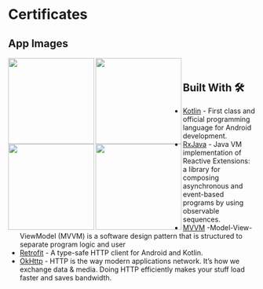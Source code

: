 # Certificates

## App Images
<p>
<img src="https://m7madmagdy.github.io/pages/1.png" width="175px" align="left">
<img src="https://m7madmagdy.github.io/pages/2.png" width="175px" align="left">
<img src="https://m7madmagdy.github.io/pages/3.png" width="175px" align="left">
<img src="https://m7madmagdy.github.io/pages/4.png" width="175px" align="left">
<p/>
<br/>

 ## Built With 🛠
- [Kotlin](https://kotlinlang.org/) - First class and official programming language for Android development.
- [RxJava](https://github.com/ReactiveX/RxJava) - Java VM implementation of Reactive Extensions: a library for composing asynchronous and event-based programs by using observable sequences.
- [MVVM](https://developer.android.com/topic/architecture) -Model-View-ViewModel (MVVM) is a software design pattern that is structured to separate program logic and user
- [Retrofit](https://github.com/square/retrofit) - A type-safe HTTP client for Android and Kotlin.
- [OkHttp](https://square.github.io/okhttp/) - HTTP is the way modern applications network. It’s how we exchange data & media. Doing HTTP efficiently makes your stuff load faster and saves bandwidth.
